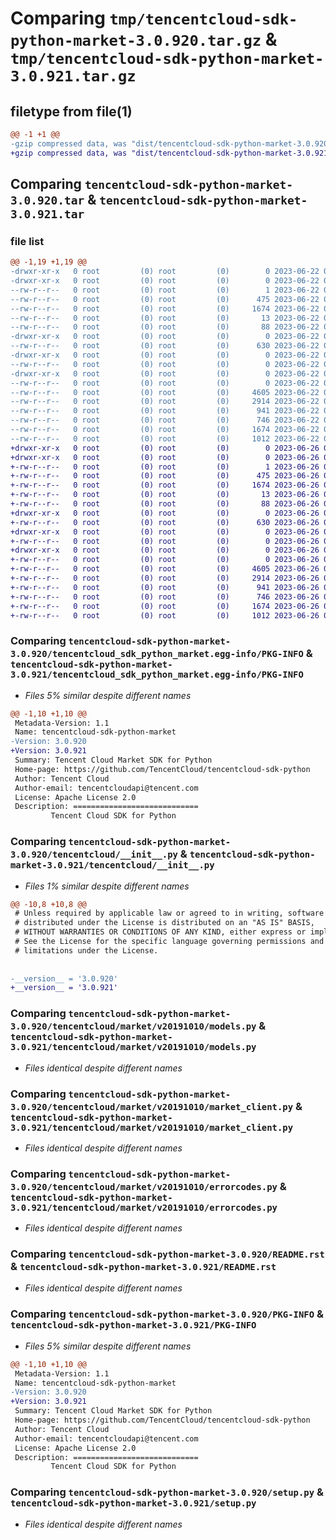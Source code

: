 # Comparing `tmp/tencentcloud-sdk-python-market-3.0.920.tar.gz` & `tmp/tencentcloud-sdk-python-market-3.0.921.tar.gz`

## filetype from file(1)

```diff
@@ -1 +1 @@
-gzip compressed data, was "dist/tencentcloud-sdk-python-market-3.0.920.tar", last modified: Thu Jun 22 00:27:14 2023, max compression
+gzip compressed data, was "dist/tencentcloud-sdk-python-market-3.0.921.tar", last modified: Mon Jun 26 00:28:06 2023, max compression
```

## Comparing `tencentcloud-sdk-python-market-3.0.920.tar` & `tencentcloud-sdk-python-market-3.0.921.tar`

### file list

```diff
@@ -1,19 +1,19 @@
-drwxr-xr-x   0 root         (0) root         (0)        0 2023-06-22 00:27:14.000000 tencentcloud-sdk-python-market-3.0.920/
-drwxr-xr-x   0 root         (0) root         (0)        0 2023-06-22 00:27:14.000000 tencentcloud-sdk-python-market-3.0.920/tencentcloud_sdk_python_market.egg-info/
--rw-r--r--   0 root         (0) root         (0)        1 2023-06-22 00:27:14.000000 tencentcloud-sdk-python-market-3.0.920/tencentcloud_sdk_python_market.egg-info/dependency_links.txt
--rw-r--r--   0 root         (0) root         (0)      475 2023-06-22 00:27:14.000000 tencentcloud-sdk-python-market-3.0.920/tencentcloud_sdk_python_market.egg-info/SOURCES.txt
--rw-r--r--   0 root         (0) root         (0)     1674 2023-06-22 00:27:14.000000 tencentcloud-sdk-python-market-3.0.920/tencentcloud_sdk_python_market.egg-info/PKG-INFO
--rw-r--r--   0 root         (0) root         (0)       13 2023-06-22 00:27:14.000000 tencentcloud-sdk-python-market-3.0.920/tencentcloud_sdk_python_market.egg-info/top_level.txt
--rw-r--r--   0 root         (0) root         (0)       88 2023-06-22 00:27:14.000000 tencentcloud-sdk-python-market-3.0.920/setup.cfg
-drwxr-xr-x   0 root         (0) root         (0)        0 2023-06-22 00:27:14.000000 tencentcloud-sdk-python-market-3.0.920/tencentcloud/
--rw-r--r--   0 root         (0) root         (0)      630 2023-06-22 00:27:14.000000 tencentcloud-sdk-python-market-3.0.920/tencentcloud/__init__.py
-drwxr-xr-x   0 root         (0) root         (0)        0 2023-06-22 00:27:14.000000 tencentcloud-sdk-python-market-3.0.920/tencentcloud/market/
--rw-r--r--   0 root         (0) root         (0)        0 2023-06-22 00:27:14.000000 tencentcloud-sdk-python-market-3.0.920/tencentcloud/market/__init__.py
-drwxr-xr-x   0 root         (0) root         (0)        0 2023-06-22 00:27:14.000000 tencentcloud-sdk-python-market-3.0.920/tencentcloud/market/v20191010/
--rw-r--r--   0 root         (0) root         (0)        0 2023-06-22 00:27:14.000000 tencentcloud-sdk-python-market-3.0.920/tencentcloud/market/v20191010/__init__.py
--rw-r--r--   0 root         (0) root         (0)     4605 2023-06-22 00:27:14.000000 tencentcloud-sdk-python-market-3.0.920/tencentcloud/market/v20191010/models.py
--rw-r--r--   0 root         (0) root         (0)     2914 2023-06-22 00:27:14.000000 tencentcloud-sdk-python-market-3.0.920/tencentcloud/market/v20191010/market_client.py
--rw-r--r--   0 root         (0) root         (0)      941 2023-06-22 00:27:14.000000 tencentcloud-sdk-python-market-3.0.920/tencentcloud/market/v20191010/errorcodes.py
--rw-r--r--   0 root         (0) root         (0)      746 2023-06-22 00:27:14.000000 tencentcloud-sdk-python-market-3.0.920/README.rst
--rw-r--r--   0 root         (0) root         (0)     1674 2023-06-22 00:27:14.000000 tencentcloud-sdk-python-market-3.0.920/PKG-INFO
--rw-r--r--   0 root         (0) root         (0)     1012 2023-06-22 00:27:14.000000 tencentcloud-sdk-python-market-3.0.920/setup.py
+drwxr-xr-x   0 root         (0) root         (0)        0 2023-06-26 00:28:06.000000 tencentcloud-sdk-python-market-3.0.921/
+drwxr-xr-x   0 root         (0) root         (0)        0 2023-06-26 00:28:06.000000 tencentcloud-sdk-python-market-3.0.921/tencentcloud_sdk_python_market.egg-info/
+-rw-r--r--   0 root         (0) root         (0)        1 2023-06-26 00:28:06.000000 tencentcloud-sdk-python-market-3.0.921/tencentcloud_sdk_python_market.egg-info/dependency_links.txt
+-rw-r--r--   0 root         (0) root         (0)      475 2023-06-26 00:28:06.000000 tencentcloud-sdk-python-market-3.0.921/tencentcloud_sdk_python_market.egg-info/SOURCES.txt
+-rw-r--r--   0 root         (0) root         (0)     1674 2023-06-26 00:28:06.000000 tencentcloud-sdk-python-market-3.0.921/tencentcloud_sdk_python_market.egg-info/PKG-INFO
+-rw-r--r--   0 root         (0) root         (0)       13 2023-06-26 00:28:06.000000 tencentcloud-sdk-python-market-3.0.921/tencentcloud_sdk_python_market.egg-info/top_level.txt
+-rw-r--r--   0 root         (0) root         (0)       88 2023-06-26 00:28:06.000000 tencentcloud-sdk-python-market-3.0.921/setup.cfg
+drwxr-xr-x   0 root         (0) root         (0)        0 2023-06-26 00:28:06.000000 tencentcloud-sdk-python-market-3.0.921/tencentcloud/
+-rw-r--r--   0 root         (0) root         (0)      630 2023-06-26 00:28:06.000000 tencentcloud-sdk-python-market-3.0.921/tencentcloud/__init__.py
+drwxr-xr-x   0 root         (0) root         (0)        0 2023-06-26 00:28:06.000000 tencentcloud-sdk-python-market-3.0.921/tencentcloud/market/
+-rw-r--r--   0 root         (0) root         (0)        0 2023-06-26 00:28:06.000000 tencentcloud-sdk-python-market-3.0.921/tencentcloud/market/__init__.py
+drwxr-xr-x   0 root         (0) root         (0)        0 2023-06-26 00:28:06.000000 tencentcloud-sdk-python-market-3.0.921/tencentcloud/market/v20191010/
+-rw-r--r--   0 root         (0) root         (0)        0 2023-06-26 00:28:06.000000 tencentcloud-sdk-python-market-3.0.921/tencentcloud/market/v20191010/__init__.py
+-rw-r--r--   0 root         (0) root         (0)     4605 2023-06-26 00:28:06.000000 tencentcloud-sdk-python-market-3.0.921/tencentcloud/market/v20191010/models.py
+-rw-r--r--   0 root         (0) root         (0)     2914 2023-06-26 00:28:06.000000 tencentcloud-sdk-python-market-3.0.921/tencentcloud/market/v20191010/market_client.py
+-rw-r--r--   0 root         (0) root         (0)      941 2023-06-26 00:28:06.000000 tencentcloud-sdk-python-market-3.0.921/tencentcloud/market/v20191010/errorcodes.py
+-rw-r--r--   0 root         (0) root         (0)      746 2023-06-26 00:28:06.000000 tencentcloud-sdk-python-market-3.0.921/README.rst
+-rw-r--r--   0 root         (0) root         (0)     1674 2023-06-26 00:28:06.000000 tencentcloud-sdk-python-market-3.0.921/PKG-INFO
+-rw-r--r--   0 root         (0) root         (0)     1012 2023-06-26 00:28:06.000000 tencentcloud-sdk-python-market-3.0.921/setup.py
```

### Comparing `tencentcloud-sdk-python-market-3.0.920/tencentcloud_sdk_python_market.egg-info/PKG-INFO` & `tencentcloud-sdk-python-market-3.0.921/tencentcloud_sdk_python_market.egg-info/PKG-INFO`

 * *Files 5% similar despite different names*

```diff
@@ -1,10 +1,10 @@
 Metadata-Version: 1.1
 Name: tencentcloud-sdk-python-market
-Version: 3.0.920
+Version: 3.0.921
 Summary: Tencent Cloud Market SDK for Python
 Home-page: https://github.com/TencentCloud/tencentcloud-sdk-python
 Author: Tencent Cloud
 Author-email: tencentcloudapi@tencent.com
 License: Apache License 2.0
 Description: ============================
         Tencent Cloud SDK for Python
```

### Comparing `tencentcloud-sdk-python-market-3.0.920/tencentcloud/__init__.py` & `tencentcloud-sdk-python-market-3.0.921/tencentcloud/__init__.py`

 * *Files 1% similar despite different names*

```diff
@@ -10,8 +10,8 @@
 # Unless required by applicable law or agreed to in writing, software
 # distributed under the License is distributed on an "AS IS" BASIS,
 # WITHOUT WARRANTIES OR CONDITIONS OF ANY KIND, either express or implied.
 # See the License for the specific language governing permissions and
 # limitations under the License.
 
 
-__version__ = '3.0.920'
+__version__ = '3.0.921'
```

### Comparing `tencentcloud-sdk-python-market-3.0.920/tencentcloud/market/v20191010/models.py` & `tencentcloud-sdk-python-market-3.0.921/tencentcloud/market/v20191010/models.py`

 * *Files identical despite different names*

### Comparing `tencentcloud-sdk-python-market-3.0.920/tencentcloud/market/v20191010/market_client.py` & `tencentcloud-sdk-python-market-3.0.921/tencentcloud/market/v20191010/market_client.py`

 * *Files identical despite different names*

### Comparing `tencentcloud-sdk-python-market-3.0.920/tencentcloud/market/v20191010/errorcodes.py` & `tencentcloud-sdk-python-market-3.0.921/tencentcloud/market/v20191010/errorcodes.py`

 * *Files identical despite different names*

### Comparing `tencentcloud-sdk-python-market-3.0.920/README.rst` & `tencentcloud-sdk-python-market-3.0.921/README.rst`

 * *Files identical despite different names*

### Comparing `tencentcloud-sdk-python-market-3.0.920/PKG-INFO` & `tencentcloud-sdk-python-market-3.0.921/PKG-INFO`

 * *Files 5% similar despite different names*

```diff
@@ -1,10 +1,10 @@
 Metadata-Version: 1.1
 Name: tencentcloud-sdk-python-market
-Version: 3.0.920
+Version: 3.0.921
 Summary: Tencent Cloud Market SDK for Python
 Home-page: https://github.com/TencentCloud/tencentcloud-sdk-python
 Author: Tencent Cloud
 Author-email: tencentcloudapi@tencent.com
 License: Apache License 2.0
 Description: ============================
         Tencent Cloud SDK for Python
```

### Comparing `tencentcloud-sdk-python-market-3.0.920/setup.py` & `tencentcloud-sdk-python-market-3.0.921/setup.py`

 * *Files identical despite different names*

